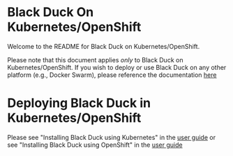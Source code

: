# Black Duck On Kubernetes/OpenShift

Welcome to the README for Black Duck on Kubernetes/OpenShift.

Please note that this document applies *only* to Black Duck on Kubernetes/OpenShift.  If you wish to deploy or use Black Duck on any other platform (e.g., Docker Swarm), please reference the documentation [here](https://sig-product-docs.synopsys.com/bundle/bd-hub/page/Welcome.html)

# Deploying Black Duck in Kubernetes/OpenShift

Please see "Installing Black Duck using Kubernetes" in the [user guide](https://sig-product-docs.synopsys.com/bundle/bd-hub/page/Install_Kubernetes_Operator.html) or see "Installing Black Duck using OpenShift" in the [user guide](https://sig-product-docs.synopsys.com/bundle/bd-hub/page/Install_OpenShift_Operator.html)
